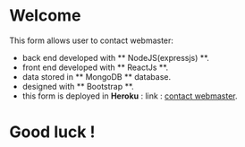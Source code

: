 # Welcome

This form allows user to contact webmaster:
- back end developed with ** NodeJS(expressjs) **.
- front end developed with ** ReactJs **.
- data stored in ** MongoDB ** database.
- designed with ** Bootstrap **.
- this form is deployed in **Heroku** :
  link : [contact webmaster](https://pages.github.com/).
# Good luck !
